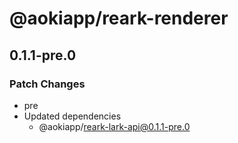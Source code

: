 # @aokiapp/reark-renderer

## 0.1.1-pre.0

### Patch Changes

- pre
- Updated dependencies
  - @aokiapp/reark-lark-api@0.1.1-pre.0
